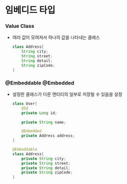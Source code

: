 # 임베디드 타입

### Value Class
- 여러 값이 모여져서 하나의 값을 나타내는 클래스
    ```java
    class Address{
        String city;
        String street;
        String detail;
        String zipCode;
    }
    ```

### @Embeddable @Embedded
- 설정한 클래스가 다른 엔티티의 일부로 저장될 수 있음을 설정
    ```java
    class User{
        @Id
        private Long id;
        
        private String name;

        @Embedded
        private Address address;
    }
    ```

    ```java
    @Embeddable
    class Address{
        private String city;
        private String street;
        private String detail;
        private String zipCode;
    }
    ```
